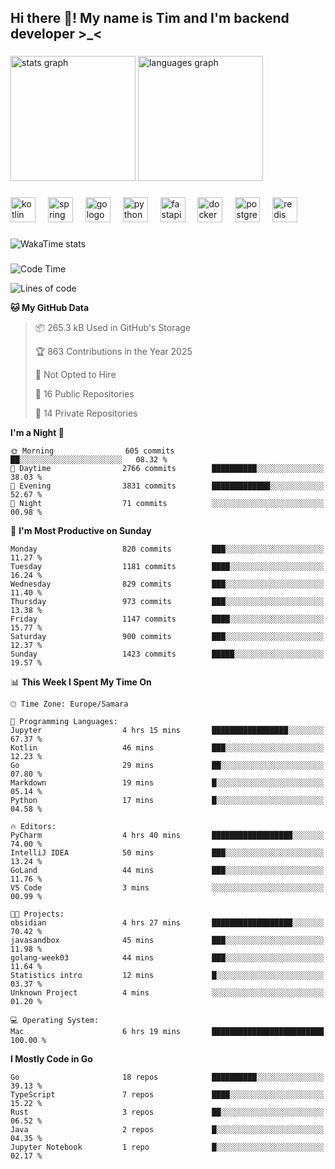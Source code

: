 <h2 align="left">Hi there 👋! My name is Tim and I'm backend developer >_<</h2>

###

<div align="left">
  <img src="https://github-readme-stats-qilm.vercel.app/api?username=intezya&hide_title=false&hide_rank=false&show_icons=true&include_all_commits=true&count_private=true&disable_animations=false&theme=omni&locale=en&hide_border=true&order=1&show=prs_merged&hide=issues" height="200" alt="stats graph"  />
  <img src="https://github-readme-stats-qilm.vercel.app/api/top-langs?username=intezya&locale=en&hide_title=false&layout=donut&langs_count=5&theme=omni&hide_border=true&order=2&exclude_repo=github-readme-stats&hide=mako" height="200" alt="languages graph"  />
</div>

###

<div align="left">
  <img src="https://img.shields.io/badge/Kotlin-7F52FF?logo=kotlin&logoColor=white&style=for-the-badge" height="40" alt="kotlin logo"  />
  <img width="12" />
  <img src="https://img.shields.io/badge/Spring-6DB33F?logo=spring&logoColor=black&style=for-the-badge" height="40" alt="spring logo"  />
  <img width="12" />
  <img src="https://img.shields.io/badge/Go-00ADD8?logo=go&logoColor=white&style=for-the-badge" height="40" alt="go logo"  />
  <img width="12" />
  <img src="https://img.shields.io/badge/Python-3776AB?logo=python&logoColor=white&style=for-the-badge" height="40" alt="python logo"  />
  <img width="12" />
  <img src="https://img.shields.io/badge/FastAPI-009688?logo=fastapi&logoColor=white&style=for-the-badge" height="40" alt="fastapi logo"  />
  <img width="12" />
  <img src="https://img.shields.io/badge/Docker-2496ED?logo=docker&logoColor=white&style=for-the-badge" height="40" alt="docker logo"  />
  <img width="12" />
  <img src="https://img.shields.io/badge/PostgreSQL-4169E1?logo=postgresql&logoColor=white&style=for-the-badge" height="40" alt="postgresql logo"  />
  <img width="12" />
  <img src="https://img.shields.io/badge/Redis-DC382D?logo=redis&logoColor=white&style=for-the-badge" height="40" alt="redis logo"  />
</div>

###

<picture>
	<source
		srcset="https://github-readme-stats-qilm.vercel.app/api/wakatime?username=intezya&theme=omni&layout=compact&hide_border=true"
		media="(prefers-color-scheme: dark)%2C (prefers-color-scheme: no-preference)"
	/>
	<img alt="WakaTime stats" src="https://github-readme-stats-qilm.vercel.app/api/wakatime?username=intezya&theme=omni&layout=compact&hide_border=true&"/>
</picture>

###

<!--START_SECTION:waka-->
![Code Time](http://img.shields.io/badge/Code%20Time-958%20hrs%2025%20mins-blue)

![Lines of code](https://img.shields.io/badge/From%20Hello%20World%20I%27ve%20Written-1.7%20million%20lines%20of%20code-blue)

**🐱 My GitHub Data** 

> 📦 265.3 kB Used in GitHub's Storage 
 > 
> 🏆 863 Contributions in the Year 2025
 > 
> 🚫 Not Opted to Hire
 > 
> 📜 16 Public Repositories 
 > 
> 🔑 14 Private Repositories 
 > 
**I'm a Night 🦉** 

```text
🌞 Morning                605 commits         ██░░░░░░░░░░░░░░░░░░░░░░░   08.32 % 
🌆 Daytime                2766 commits        ██████████░░░░░░░░░░░░░░░   38.03 % 
🌃 Evening                3831 commits        █████████████░░░░░░░░░░░░   52.67 % 
🌙 Night                  71 commits          ░░░░░░░░░░░░░░░░░░░░░░░░░   00.98 % 
```
📅 **I'm Most Productive on Sunday** 

```text
Monday                   820 commits         ███░░░░░░░░░░░░░░░░░░░░░░   11.27 % 
Tuesday                  1181 commits        ████░░░░░░░░░░░░░░░░░░░░░   16.24 % 
Wednesday                829 commits         ███░░░░░░░░░░░░░░░░░░░░░░   11.40 % 
Thursday                 973 commits         ███░░░░░░░░░░░░░░░░░░░░░░   13.38 % 
Friday                   1147 commits        ████░░░░░░░░░░░░░░░░░░░░░   15.77 % 
Saturday                 900 commits         ███░░░░░░░░░░░░░░░░░░░░░░   12.37 % 
Sunday                   1423 commits        █████░░░░░░░░░░░░░░░░░░░░   19.57 % 
```


📊 **This Week I Spent My Time On** 

```text
🕑︎ Time Zone: Europe/Samara

💬 Programming Languages: 
Jupyter                  4 hrs 15 mins       █████████████████░░░░░░░░   67.37 % 
Kotlin                   46 mins             ███░░░░░░░░░░░░░░░░░░░░░░   12.23 % 
Go                       29 mins             ██░░░░░░░░░░░░░░░░░░░░░░░   07.80 % 
Markdown                 19 mins             █░░░░░░░░░░░░░░░░░░░░░░░░   05.14 % 
Python                   17 mins             █░░░░░░░░░░░░░░░░░░░░░░░░   04.58 % 

🔥 Editors: 
PyCharm                  4 hrs 40 mins       ██████████████████░░░░░░░   74.00 % 
IntelliJ IDEA            50 mins             ███░░░░░░░░░░░░░░░░░░░░░░   13.24 % 
GoLand                   44 mins             ███░░░░░░░░░░░░░░░░░░░░░░   11.76 % 
VS Code                  3 mins              ░░░░░░░░░░░░░░░░░░░░░░░░░   00.99 % 

🐱‍💻 Projects: 
obsidian                 4 hrs 27 mins       ██████████████████░░░░░░░   70.42 % 
javasandbox              45 mins             ███░░░░░░░░░░░░░░░░░░░░░░   11.98 % 
golang-week03            44 mins             ███░░░░░░░░░░░░░░░░░░░░░░   11.64 % 
Statistics intro         12 mins             █░░░░░░░░░░░░░░░░░░░░░░░░   03.37 % 
Unknown Project          4 mins              ░░░░░░░░░░░░░░░░░░░░░░░░░   01.20 % 

💻 Operating System: 
Mac                      6 hrs 19 mins       █████████████████████████   100.00 % 
```

**I Mostly Code in Go** 

```text
Go                       18 repos            ██████████░░░░░░░░░░░░░░░   39.13 % 
TypeScript               7 repos             ████░░░░░░░░░░░░░░░░░░░░░   15.22 % 
Rust                     3 repos             ██░░░░░░░░░░░░░░░░░░░░░░░   06.52 % 
Java                     2 repos             █░░░░░░░░░░░░░░░░░░░░░░░░   04.35 % 
Jupyter Notebook         1 repo              █░░░░░░░░░░░░░░░░░░░░░░░░   02.17 % 
```




<!--END_SECTION:waka-->
